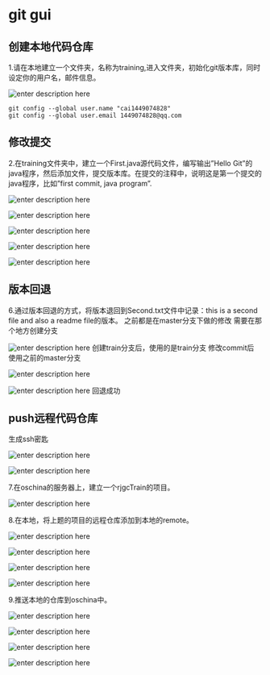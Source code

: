 # git gui 
## 创建本地代码仓库
1.请在本地建立一个文件夹，名称为training,进入文件夹，初始化git版本库，同时设定你的用户名，邮件信息。

![enter description here][1]
```
git config --global user.name "cai1449074828"
git config --global user.email 1449074828@qq.com
```
## 修改提交
2.在training文件夹中，建立一个First.java源代码文件，编写输出”Hello Git”的java程序，然后添加文件，提交版本库。在提交的注释中，说明这是第一个提交的java程序，比如”first commit, java program”.

![enter description here][2]

![enter description here][3]

![enter description here][4]

![enter description here][5]

![enter description here][6]


## 版本回退
6.通过版本回退的方式，将版本退回到Second.txt文件中记录：this is a second file and also a readme file的版本。
之前都是在master分支下做的修改
需要在那个地方创建分支

![enter description here][7]
创建train分支后，使用的是train分支
修改commit后
使用之前的master分支

![enter description here][8]

![enter description here][9]
回退成功

## push远程代码仓库
生成ssh密匙

![enter description here][11]

![enter description here][10]

7.在oschina的服务器上，建立一个rjgcTrain的项目。

![enter description here][12]

8.在本地，将上题的项目的远程仓库添加到本地的remote。


![enter description here][13]

![enter description here][14]

![enter description here][15]

![enter description here][16]

9.推送本地的仓库到oschina中。

![enter description here][17]

![enter description here][18]

![enter description here][19]

![enter description here][20]


  [1]: ./images/1492051298149.jpg "1492051298149"
  [2]: ./images/1492051302419.jpg "1492051302419"
  [3]: ./images/1492051308256.jpg "1492051308256"
  [4]: ./images/1492051313095.jpg "1492051313095"
  [5]: ./images/1492051318164.jpg "1492051318164"
  [6]: ./images/1492051322936.jpg "1492051322936"
  [7]: ./images/1492051470932.jpg "1492051470932"
  [8]: ./images/1492051476510.jpg "1492051476510"
  [9]: ./images/1492051481754.jpg "1492051481754"
  [10]: ./images/1492051918512.jpg "1492051918512"
  [11]: ./images/1492051765895.jpg "1492051765895"
  [12]: ./images/1492051496057.jpg "1492051496057"
  [13]: ./images/1492051501636.jpg "1492051501636"
  [14]: ./images/1492051507032.jpg "1492051507032"
  [15]: ./images/1492051511006.jpg "1492051511006"
  [16]: ./images/1492051517631.jpg "1492051517631"
  [17]: ./images/1492051527664.jpg "1492051527664"
  [18]: ./images/1492051534783.jpg "1492051534783"
  [19]: ./images/1492051539541.jpg "1492051539541"
  [20]: ./images/1492051550419.jpg "1492051550419"